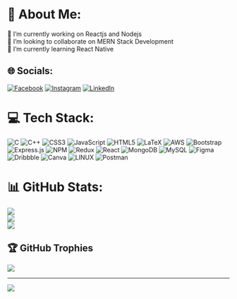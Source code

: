# 💫 About Me:
🔭 I’m currently working on Reactjs and Nodejs<br>👯 I’m looking to collaborate on MERN Stack Development<br>🌱 I’m currently learning React Native

## 🌐 Socials:
[![Facebook](https://img.shields.io/badge/Facebook-%231877F2.svg?logo=Facebook&logoColor=white)](https://facebook.com/tushar.pathania.921) [![Instagram](https://img.shields.io/badge/Instagram-%23E4405F.svg?logo=Instagram&logoColor=white)](https://instagram.com/_tushar.pathanai_) [![LinkedIn](https://img.shields.io/badge/LinkedIn-%230077B5.svg?logo=linkedin&logoColor=white)](https://linkedin.com/in/tushar-kumar-627971240) 

# 💻 Tech Stack:
![C](https://img.shields.io/badge/c-%2300599C.svg?style=for-the-badge&logo=c&logoColor=white) ![C++](https://img.shields.io/badge/c++-%2300599C.svg?style=for-the-badge&logo=c%2B%2B&logoColor=white) ![CSS3](https://img.shields.io/badge/css3-%231572B6.svg?style=for-the-badge&logo=css3&logoColor=white) ![JavaScript](https://img.shields.io/badge/javascript-%23323330.svg?style=for-the-badge&logo=javascript&logoColor=%23F7DF1E) ![HTML5](https://img.shields.io/badge/html5-%23E34F26.svg?style=for-the-badge&logo=html5&logoColor=white) ![LaTeX](https://img.shields.io/badge/latex-%23008080.svg?style=for-the-badge&logo=latex&logoColor=white) ![AWS](https://img.shields.io/badge/AWS-%23FF9900.svg?style=for-the-badge&logo=amazon-aws&logoColor=white) ![Bootstrap](https://img.shields.io/badge/bootstrap-%23563D7C.svg?style=for-the-badge&logo=bootstrap&logoColor=white) ![Express.js](https://img.shields.io/badge/express.js-%23404d59.svg?style=for-the-badge&logo=express&logoColor=%2361DAFB) ![NPM](https://img.shields.io/badge/NPM-%23000000.svg?style=for-the-badge&logo=npm&logoColor=white) ![Redux](https://img.shields.io/badge/redux-%23593d88.svg?style=for-the-badge&logo=redux&logoColor=white) ![React](https://img.shields.io/badge/react-%2320232a.svg?style=for-the-badge&logo=react&logoColor=%2361DAFB) ![MongoDB](https://img.shields.io/badge/MongoDB-%234ea94b.svg?style=for-the-badge&logo=mongodb&logoColor=white) ![MySQL](https://img.shields.io/badge/mysql-%2300f.svg?style=for-the-badge&logo=mysql&logoColor=white) 	![Figma](https://img.shields.io/badge/figma-%23F24E1E.svg?style=for-the-badge&logo=figma&logoColor=white) ![Dribbble](https://img.shields.io/badge/Dribbble-EA4C89?style=for-the-badge&logo=dribbble&logoColor=white) ![Canva](https://img.shields.io/badge/Canva-%2300C4CC.svg?style=for-the-badge&logo=Canva&logoColor=white) ![LINUX](https://img.shields.io/badge/Linux-FCC624?style=for-the-badge&logo=linux&logoColor=black) ![Postman](https://img.shields.io/badge/Postman-FF6C37?style=for-the-badge&logo=postman&logoColor=white)
# 📊 GitHub Stats:
![](https://github-readme-stats.vercel.app/api?username=tusharkumar07&theme=dark&hide_border=false&include_all_commits=false&count_private=false)<br/>
![](https://github-readme-streak-stats.herokuapp.com/?user=tusharkumar07&theme=dark&hide_border=false)<br/>
![](https://github-readme-stats.vercel.app/api/top-langs/?username=tusharkumar07&theme=dark&hide_border=false&include_all_commits=false&count_private=false&layout=compact)

## 🏆 GitHub Trophies
![](https://github-profile-trophy.vercel.app/?username=tusharkumar07&theme=radical&no-frame=false&no-bg=true&margin-w=4)

---
[![](https://visitcount.itsvg.in/api?id=tusharkumar07&icon=0&color=0)](https://visitcount.itsvg.in)

<!-- Proudly created with GPRM ( https://gprm.itsvg.in ) -->
